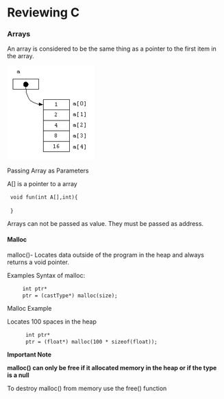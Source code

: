 Reviewing C
================

### Arrays

An array is considered to be the same thing as a pointer to the first item in the array.
 
 

![Array](https://github.com/selvadurai/DSA-Using-C/blob/main/Learning-C/Images/arrayPoint.gif?raw=true)


Passing Array as Parameters

A[] is a pointer to a array

     void fun(int A[],int){
     
     }


Arrays can not be passed as value. They must be passed as address.



#### Malloc 


malloc()- Locates data outside of the program in the heap and always returns a void pointer.  

Examples Syntax of malloc:

         int ptr*
         ptr = (castType*) malloc(size);
  
 Malloc Example
 
 Locates 100 spaces in the heap
 
          int ptr*
          ptr = (float*) malloc(100 * sizeof(float));

**Important Note** 

 **malloc() can only be free if it allocated memory in the heap or if the type is a null**


To destroy malloc() from memory use the free() function
